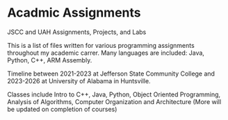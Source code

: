 # Acadmic Assignments
JSCC and UAH Assignments, Projects, and Labs

This is a list of files written for various programming assignments throughout my academic carrer. Many languages are included: Java, Python, C++, ARM Assembly.

Timeline between 2021-2023 at Jefferson State Community College and 2023-2026 at University of Alabama in Huntsville.

Classes include Intro to C++, Java, Python, Object Oriented Programming, Analysis of Algorithms, Computer Organization and Architecture (More will be updated on completion of courses)
